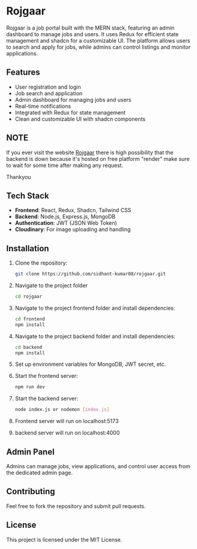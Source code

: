 # Rojgaar

Rojgaar is a job portal built with the MERN stack, featuring an admin dashboard to manage jobs and users. It uses Redux for efficient state management and shadcn for a customizable UI. The platform allows users to search and apply for jobs, while admins can control listings and monitor applications.

## Features
- User registration and login
- Job search and application
- Admin dashboard for managing jobs and users
- Real-time notifications
- Integrated with Redux for state management
- Clean and customizable UI with shadcn components

## NOTE
If you ever visit the website [Rojgaar](rojgaar.vercel.app) there is high possibility that the backend is down because it's hosted on free platform "render" make sure to wait for some time after making any request.

Thankyou

## Tech Stack
- **Frontend**: React, Redux, Shadcn, Tailwind CSS
- **Backend**: Node.js, Express.js, MongoDB
- **Authentication**: JWT (JSON Web Token)
- **Cloudinary**: For image uploading and handling

## Installation
1. Clone the repository:
    ```bash
    git clone https://github.com/sidhant-kumar08/rojgaar.git
    ```
2. Navigate to the project folder
    ```bash
    cd rojgaar
    ```
2. Navigate to the project frontend folder and install dependencies:
    ```bash
    cd frontend
    npm install
    ```
2. Navigate to the project backend folder and install dependencies:
    ```bash
    cd backend
    npm install
    ```
3. Set up environment variables for MongoDB, JWT secret, etc.

4. Start the frontend server:
    ```bash
    npm run dev
    ```
4. Start the backend server:
    ```bash
    node index.js or nodemon [index.js]
    ```
5. Frontend server will run on localhost:5173
5. backend server will run on localhost:4000

## Admin Panel
Admins can manage jobs, view applications, and control user access from the dedicated admin page.

## Contributing
Feel free to fork the repository and submit pull requests.

## License
This project is licensed under the MIT License.
